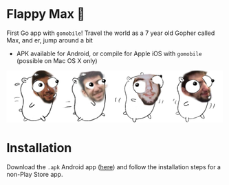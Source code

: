 # Flappy Max :running:


First Go app with `gomobile`! Travel the world as a 7 year old Gopher called Max, and er, jump around a bit

* APK available for Android, or compile for Apple iOS with `gomobile` (possible on Mac OS X only)

![](assets/max.png)

# Installation

Download the `.apk` Android app ([here](https://github.com/lmmx/flappy-max/raw/master/flappy_max.apk)) and follow the installation steps for a non-Play Store app.
